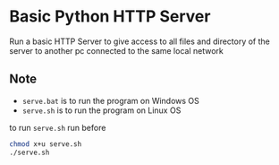 # Basic Python HTTP Server

Run a basic HTTP Server to give access to all files and directory of the server to another pc connected to the same local network


## Note

- `serve.bat` is to run the program on Windows OS
- `serve.sh` is to run the program on Linux OS

to run `serve.sh` run before 

```bash
chmod x+u serve.sh 
./serve.sh
```

